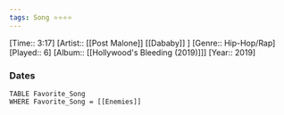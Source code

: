 ```yaml
---
tags: Song ⭐⭐⭐⭐ 
---
```

[Time:: 3:17]
[Artist:: [[Post Malone]] [[Dababy]] ]
[Genre:: Hip-Hop/Rap]
[Played:: 6]
[Album:: [[Hollywood's Bleeding (2019)]]]
[Year:: 2019]
### Dates
````dataview
TABLE Favorite_Song
WHERE Favorite_Song = [[Enemies]]
````
